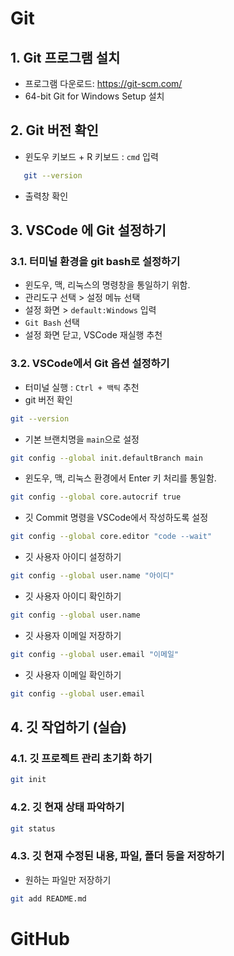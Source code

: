 # Git

## 1. Git 프로그램 설치

- 프로그램 다운로드: https://git-scm.com/
- 64-bit Git for Windows Setup 설치

## 2. Git 버전 확인 
- 윈도우 키보드 + R 키보드 : `cmd` 입력

```bash
   git --version
```

- 출력창 확인

## 3. VSCode 에 Git 설정하기

### 3.1. 터미널 환경을 git bash로 설정하기

- 윈도우, 맥, 리눅스의 명령창을 통일하기 위함.
- 관리도구 선택 > 설정 메뉴 선택 
- 설정 화면 > `default:Windows` 입력
- `Git Bash` 선택
- 설정 화면 닫고, VSCode 재실행 추천

### 3.2. VSCode에서 Git 옵션 설정하기

- 터미널 실행 : `Ctrl + 백틱` 추천
- git 버전 확인


```bash
git --version
```
- 기본 브랜치명을 `main`으로 설정

```bash
git config --global init.defaultBranch main
```
- 윈도우, 맥, 리눅스 환경에서 Enter 키 처리를 통일함.

```bash
git config --global core.autocrif true
```
- 깃 Commit 명령을 VSCode에서 작성하도록 설정 

```bash
git config --global core.editor "code --wait"
```
- 깃 사용자 아이디 설정하기

```bash
git config --global user.name "아이디"
```
- 깃 사용자 아이디 확인하기 

```bash
git config --global user.name 
```
- 깃 사용자 이메일 저장하기
```bash
git config --global user.email "이메일"
```
- 깃 사용자 이메일 확인하기 

```bash
git config --global user.email
```
## 4. 깃 작업하기 (실습)

### 4.1. 깃 프로젝트 관리 초기화 하기 

```bash
git init
```

### 4.2. 깃 현재 상태 파악하기 

```bash
git status
```

### 4.3. 깃 현재 수정된 내용, 파일, 폴더 등을 저장하기 
- 원하는 파일만 저장하기

```bash
git add README.md
```

# GitHub